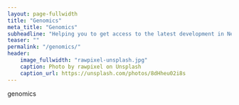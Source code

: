 ```yaml
---
layout: page-fullwidth
title: "Genomics"
meta_title: "Genomics"
subheadline: "Helping you to get access to the latest development in Next-Generation Sequencing technologies "
teaser: ""
permalink: "/genomics/"
header:
    image_fullwidth: "rawpixel-unsplash.jpg"
    caption: Photo by rawpixel on Unsplash
    caption_url: https://unsplash.com/photos/8dHheu02i8s
---
```

<div>
  <p>
  genomics
  </p>
</div>
